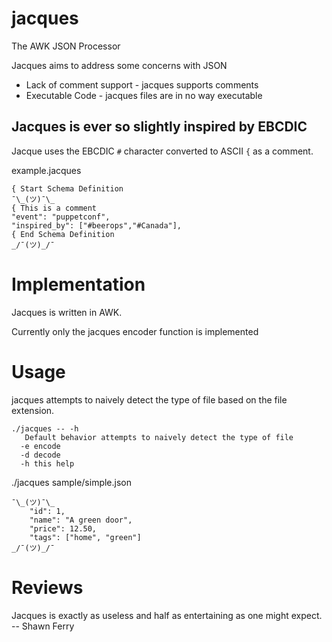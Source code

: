 # jacques
The AWK JSON Processor

Jacques aims to address some concerns with JSON
* Lack of comment support - jacques supports comments
* Executable Code - jacques files are in no way executable

## Jacques is ever so slightly inspired by EBCDIC

Jacque uses the EBCDIC `#` character converted to ASCII `{` as a comment.

example.jacques
```
{ Start Schema Definition
¯\_(ツ)¯\_
{ This is a comment
"event": "puppetconf",
"inspired_by": ["#beerops","#Canada"],
{ End Schema Definition
_/¯(ツ)_/¯
```

# Implementation
Jacques is written in AWK.

Currently only the jacques encoder function is implemented

# Usage
jacques attempts to naively detect the type of file based on the file extension.

```
./jacques -- -h
   Default behavior attempts to naively detect the type of file
  -e encode
  -d decode
  -h this help
```


./jacques sample/simple.json
```
¯\_(ツ)¯\_
    "id": 1,
    "name": "A green door",
    "price": 12.50,
    "tags": ["home", "green"]
_/¯(ツ)_/¯
```

# Reviews

Jacques is exactly as useless and half as entertaining as one might expect. -- Shawn Ferry

